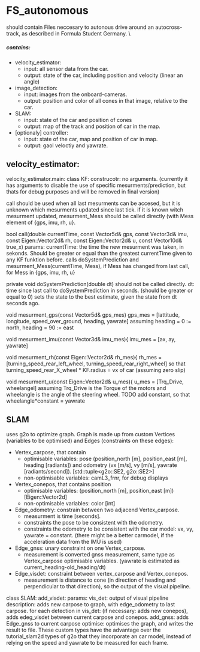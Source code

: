 # FS_autonomous
should contain Files neccesary to autonous drive around an autocross-track, as described in Formula Student Germany. \
##### contains: 
* velocity_estimator:
  - input: all sensor data from the car.
  - output: state of the car, including position and velocity (linear an angle)
* image_detection:
  - input: images from the onboard-cameras.
  - output: position and color of all cones in that image, relative to the car.
* SLAM:
  - input: state of the car and position of cones
  - output: map of the track and position of car in the map.
* [optionaly] controller:
  - input: state of the car, map and position of car in map.
  - output: gaol veloctiy and yawrate.

## velocity_estimator: 

 velocity_estimator.main:
 class KF:
  construcotr: no arguments.
   (currently it has arguments to disable the use of specific mesurments/prediction, but thats for debug purposes and will be removed in final version)

  call should be used when all last mesurments can be accesed, but it is unknown which mesurments updated since last tick.
  if it is known witch mesurment updated, mesurment_Mess should be called directly (with Mess element of {gps, imu, rh, u}.

  bool call(double currentTime, const Vector5d& gps, const Vector3d& imu, const Eigen::Vector2d& rh, const Eigen::Vector2d& u, const Vector10d& true_x)
   params:
    currentTime: the time the new mesurment was taken, in sekonds. Should be greater or equal than the greatest currentTime given to any KF funktion before.
    calls doSystemPrediction and mesurment_Mess(currentTime, Mess), if Mess has changed from last call, for Mess in {gps, imu, rh, u}

  private void doSystemPrediction(double dt)
    should not be called directly.
    dt: time since last call to doSystemPrediction in seconds. (should be greater or equal to 0)
    sets the state to the best estimate, given the state from dt seconds ago.

  void mesurment_gps(const Vector5d& gps_mes)
    gps_mes = [lattitude, longitude, speed_over_ground, heading, yawrate]
     assuming heading = 0 := north, heading = 90 := east

  void mesurment_imu(const Vector3d& imu_mes){
    imu_mes = [ax, ay, yawrate]

  void mesurment_rh(const Eigen::Vector2d& rh_mes){
    rh_mes = [turning_speed_rear_left_wheel, turning_speed_rear_right_wheel]
     so that turning_speed_rear_X_wheel * KF.radius = vx of car (assuming zero slip)

   void mesurment_u(const Eigen::Vector2d& u_mes){
     u_mes = [Trq_Drive, wheelangel]
      assuming Trq_Drive is the Torque of the motors and wheelangle is the angle of the steering wheel. TODO add constant, so that wheelangle*constant = yawrate

## SLAM

 uses g2o to optimize graph. 
 Graph is made up from custom Vertices (variables to be optimised) and Edges (constraints on these edges):
* Vertex_carpose, that contain 
  - optimisable variables: pose (position_north [m], position_east [m], heading [radiants]) and odometry (vx [m/s], vy [m/s], yawrate [radiants/second]). [std::tuple<g2o::SE2, g2o::SE2>]
  - non-optimisable variables: camL3_frnr, for debug displays
* Vertex_conepos, that contains position 
  - optimisable variables: (position_north [m], position_east [m]) [Eigen::Vector2d]
  - non-optimisable variables: color [int]
* Edge_odometry: constrain between two adjacend Vertex_carpose.
  - measurment is time [seconds].
  - constraints the pose to be consistent with the odometry.
  - constraints the odometry to be consistent with the car model: vx, vy, yawrate = constant. (there might be a better carmodel, if the acceleration data from the IMU is used)
* Edge_gnss: unary constraint on one Vertex_carpose.
  - measurement is converted gnss measurement, same type as Vertex_carpose optimisable variables. (yawrate is estimated as current_heading-old_heading/dt)
* Edge_visdet: constraint between vertex_carpose and Vertex_conepos.
  - measurement is distance to cone (in direction of heading and perpendicular to that direction), so the output of the visual pipeline.

 class SLAM:
  add_visdet:
   params:
    vis_det: output of visual pipeline
   description:
    adds new carpose to graph, with edge_odometry to last carpose.
    for each detection in vis_det: (if necessary: adds new conepos), adds edeg_visdet between current carpose and conepos.
  add_gnss:
   adds Edge_gnss to current carpose
  optimise: 
   optimises the graph, and writes the result to file.
These custom types have the advantage over the tutorial_slam2d types of g2o that they incorporate an car model, instead of relying on the speed and yawrate to be measured for each frame.